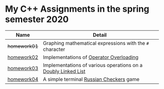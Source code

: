 # My C++ Assignments in the spring semester 2020 

| Name | Detail |
| ------ | ------ |
| <del>homework01</del> | Graphing mathematical expressions with the `#` character |
| [homework02](https://github.com/trangology/CPP-Assignments/tree/main/homework02) | Implementations of [Operator Overloading](https://en.wikipedia.org/wiki/Operator_overloading) |
| [homework03](https://github.com/trangology/CPP-Assignments/tree/main/homework03) | Implementations of various operations on a [Doubly Linked List](https://en.wikipedia.org/wiki/Doubly_linked_list) |
| [homework04](https://github.com/trangology/CPP-Assignments/tree/main/homework04) | A simple terminal [Russian Checkers](https://en.wikipedia.org/wiki/Russian_draughts) game |
